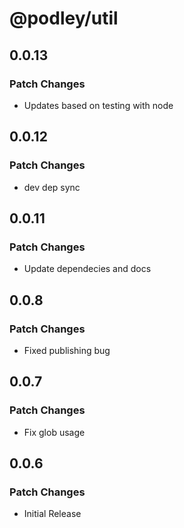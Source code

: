 # @podley/util

## 0.0.13

### Patch Changes

- Updates based on testing with node

## 0.0.12

### Patch Changes

- dev dep sync

## 0.0.11

### Patch Changes

- Update dependecies and docs

## 0.0.8

### Patch Changes

- Fixed publishing bug

## 0.0.7

### Patch Changes

- Fix glob usage

## 0.0.6

### Patch Changes

- Initial Release
